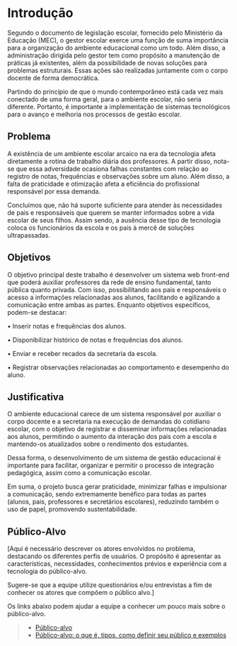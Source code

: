 # Introdução

Segundo o documento de legislação escolar, fornecido pelo Ministério da Educação (MEC), o gestor escolar exerce uma função de suma importância para a organização do ambiente educacional como um todo. Além disso, a administração dirigida pelo gestor tem como propósito a manutenção de práticas já existentes, além da possibilidade de novas soluções para problemas estruturais. Essas ações são realizadas juntamente com o corpo docente de forma democrática.

Partindo do princípio de que o mundo contemporâneo está cada vez mais conectado de uma forma geral, para o ambiente escolar, não seria diferente. Portanto, é importante a implementação de sistemas tecnológicos para o avanço e melhoria nos processos de gestão escolar.

## Problema

A existência de um ambiente escolar arcaico na era da tecnologia afeta diretamente a rotina de trabalho diária dos professores. A partir disso, nota-se que essa adversidade ocasiona falhas constantes com relação ao registro de notas, frequências e observações sobre um aluno. Além disso, a falta de praticidade e otimização afeta a eficiência do profissional responsável por essa demanda.

Concluímos que, não há suporte suficiente para atender às necessidades de pais e responsáveis que querem se manter informados sobre a vida escolar de seus filhos. Assim sendo, a ausência desse tipo de tecnologia coloca os funcionários da escola e os pais à mercê de soluções ultrapassadas.

## Objetivos

O objetivo principal deste trabalho é desenvolver um sistema web front-end que poderá auxiliar professores da rede de ensino fundamental, tanto pública quanto privada. Com isso, possibilitando aos pais e responsáveis o acesso a informações relacionadas aos alunos, facilitando e agilizando a comunicação entre ambas as partes.
Enquanto objetivos específicos, podem-se destacar:
 
• Inserir notas e frequências dos alunos.

• Disponibilizar histórico de notas e frequências dos alunos.

• Enviar e receber recados da secretaria da escola.

• Registrar observações relacionadas ao comportamento e desempenho do aluno.

## Justificativa

O ambiente educacional carece de um sistema responsável por auxiliar o corpo docente e a secretaria na execução de demandas do cotidiano escolar, com o objetivo de registrar e disseminar informações relacionadas aos alunos, permitindo o aumento da interação dos pais com a escola e mantendo-os atualizados sobre o rendimento dos estudantes.

Dessa forma, o desenvolvimento de um sistema de gestão educacional é importante para facilitar, organizar e permitir o processo de integração pedagógica, assim como a comunicação escolar.

Em suma, o projeto busca gerar praticidade, minimizar falhas e impulsionar a comunicação, sendo extremamente benéfico para todas as partes (alunos, pais, professores e secretários escolares), reduzindo também o uso de papel, promovendo sustentabilidade. 

## Público-Alvo

[Aqui é necessário descrever os atores envolvidos no problema, destacando os diferentes perfis de usuários. O propósito é apresentar as características, necessidades, conhecimentos prévios e experiência com a tecnologia do público-alvo.

Sugere-se que a equipe utilize questionários e/ou entrevistas a fim de conhecer os atores que compõem o público alvo.]

Os links abaixo podem ajudar a equipe a conhecer um pouco mais sobre o público-alvo. 

> - [Público-alvo](https://blog.hotmart.com/pt-br/publico-alvo/)
> - [Público-alvo: o que é, tipos, como definir seu público e exemplos](https://klickpages.com.br/blog/publico-alvo-o-que-e/)

